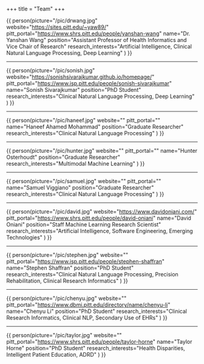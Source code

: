 +++
title = "Team"
+++

{{ person(picture="/pic/drwang.jpg"
          website="https://sites.pitt.edu/~yaw89/"
          pitt_portal="https://www.shrs.pitt.edu/people/yanshan-wang"
          name="Dr. Yanshan Wang"
          position="Assistant Professor of Health Informatics and Vice Chair of Research"
          research_interests="Artificial Intelligence, Clinical Natural Language Processing, Deep Learning"
    ) }}

---

{{ person(picture="/pic/sonish.jpg"
          website="https://sonishsivarajkumar.github.io/homepage/"
          pitt_portal="https://www.isp.pitt.edu/people/sonish-sivarajkumar"
          name="Sonish Sivarajkumar"
          position="PhD Student"
          research_interests="Clinical Natural Language Processing, Deep Learning"
    ) }}

---

{{ person(picture="/pic/haneef.jpg"
          website=""
          pitt_portal=""
          name="Haneef Ahamed Mohammad"
          position="Graduate Researcher"
          research_interests="Clinical Natural Language Processing"
    ) }}

---

{{ person(picture="/pic/hunter.jpg"
          website=""
          pitt_portal=""
          name="Hunter Osterhoudt"
          position="Graduate Researcher"
          research_interests="Multimodal Machine Learning"
    ) }}

---

{{ person(picture="/pic/samuel.jpg"
          website=""
          pitt_portal=""
          name="Samuel Viggiano"
          position="Graduate Researcher"
          research_interests="Clinical Natural Language Processing"
    ) }}

---

{{ person(picture="/pic/david.jpg"
          website="https://www.davidoniani.com/"
          pitt_portal="https://www.shrs.pitt.edu/people/david-oniani"
          name="David Oniani"
          position="Staff Machine Learning Research Scientist"
          research_interests="Artificial Intelligence, Software Engineering, Emerging Technologies"
    ) }}

---

{{ person(picture="/pic/stephen.jpg"
          website=""
          pitt_portal="https://www.isp.pitt.edu/people/stephen-shaffran"
          name="Stephen Shaffran"
          position="PhD Student"
          research_interests="Clinical Natural Language Processing, Precision Rehabilitation, Clinical Research Informatics"
    ) }}

---

{{ person(picture="/pic/chenyu.jpg"
          website=""
          pitt_portal="https://www.dbmi.pitt.edu/directory/name/chenyu-li"
          name="Chenyu Li"
          position="PhD Student"
          research_interests="Clinical Research Informatics, Clinical NLP, Secondary Use of EHRs"
    ) }}

---

{{ person(picture="/pic/taylor.jpg"
          website=""
          pitt_portal="https://www.shrs.pitt.edu/people/taylor-horne"
          name="Taylor Horne"
          position="PhD Student"
          research_interests="Health Disparities, Intelligent Patient Education, ADRD"
    ) }}

